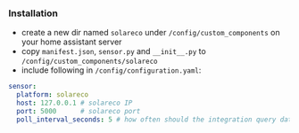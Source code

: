 ### Installation
- create a new dir named `solareco` under `/config/custom_components` on your home assistant server
- copy `manifest.json`, `sensor.py` and `__init__.py` to `/config/custom_components/solareco`
- include following in `/config/configuration.yaml`:
```yaml
sensor:
  platform: solareco
  host: 127.0.0.1 # solareco IP
  port: 5000      # solareco port
  poll_interval_seconds: 5 # how often should the integration query data form solareco
```

